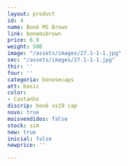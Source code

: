 ```yaml
---
layout: product
id: 4
name: Boné MS Brown
link: bonemsbrown
price: 6.9
weight: 500
image: "/assets/images/27.1-1-1.jpg"
sec: "/assets/images/27.1-1-1.jpg"
thir: ''
four: ''
categoria: bonesecaps
att: basic
color:
- Castanho
discrip: boné ss19 cap
novo: true
maisvendidos: false
stock: sim
new: true
inicial: false
newprice: ''

---
```

